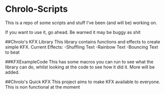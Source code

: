 # Chrolo-Scripts
This is a repo of some scripts and stuff I've been (and will be) working on.

If you want to use it, go ahead. Be warned it may be buggy as shit

##Chrolo's KFX Library
This library contains functions and effects to create simple KFX.
Current Effects:
-Shuffling Text
-Rainbow Text
-Bouncing Text to beat

##KFXExampleCode
This has some macros you can run to see what the library can do, whilst looking at the code to see how it did it.
More will be added.


##Chrolo's Quick KFX
This project aims to make KFX available to everyone.
This is non functional at the moment


